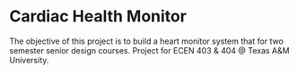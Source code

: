 Cardiac Health Monitor
=============

The objective of this project is to build a heart monitor system that for two semester senior design courses. Project for ECEN 403 & 404 @ Texas A&amp;M University.
